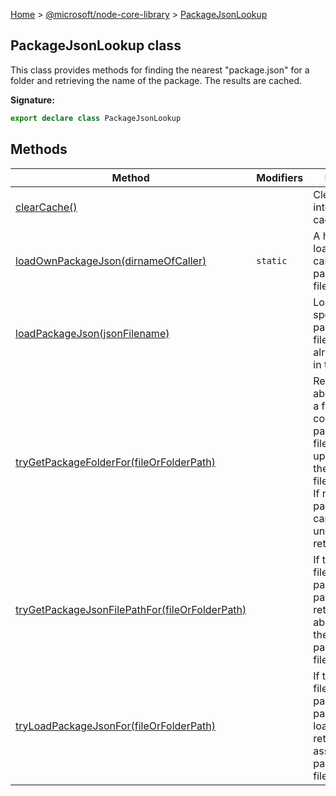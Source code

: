 [Home](./index) &gt; [@microsoft/node-core-library](./node-core-library.md) &gt; [PackageJsonLookup](./node-core-library.packagejsonlookup.md)

## PackageJsonLookup class

This class provides methods for finding the nearest "package.json" for a folder and retrieving the name of the package. The results are cached.

<b>Signature:</b>

```typescript
export declare class PackageJsonLookup 
```

## Methods

|  Method | Modifiers | Description |
|  --- | --- | --- |
|  [clearCache()](./node-core-library.packagejsonlookup.clearcache.md) |  | Clears the internal file cache. |
|  [loadOwnPackageJson(dirnameOfCaller)](./node-core-library.packagejsonlookup.loadownpackagejson.md) | `static` | A helper for loading the caller's own package.json file. |
|  [loadPackageJson(jsonFilename)](./node-core-library.packagejsonlookup.loadpackagejson.md) |  | Loads the specified package.json file, if it is not already present in the cache. |
|  [tryGetPackageFolderFor(fileOrFolderPath)](./node-core-library.packagejsonlookup.trygetpackagefolderfor.md) |  | Returns the absolute path of a folder containing a package.json file, by looking upwards from the specified fileOrFolderPath. If no package.json can be found, undefined is returned. |
|  [tryGetPackageJsonFilePathFor(fileOrFolderPath)](./node-core-library.packagejsonlookup.trygetpackagejsonfilepathfor.md) |  | If the specified file or folder is part of a package, this returns the absolute path to the associated package.json file. |
|  [tryLoadPackageJsonFor(fileOrFolderPath)](./node-core-library.packagejsonlookup.tryloadpackagejsonfor.md) |  | If the specified file or folder is part of a package, this loads and returns the associated package.json file. |

